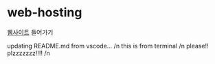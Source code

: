 # web-hosting

[웹사이트](https://aohus.github.io/web-hosting/) 들어가기

updating README.md from vscode... /n
this is from terminal /n
please!! plzzzzzzz!!!! /n
